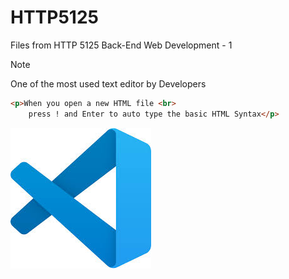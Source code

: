 # HTTP5125
Files from HTTP 5125 Back-End Web Development - 1

>[!NOTE]
>One of the most used text editor by Developers

```HTML
<p>When you open a new HTML file <br>
    press ! and Enter to auto type the basic HTML Syntax</p>
```


![Vs Code](./vs.jpg)